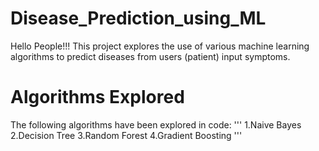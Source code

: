 # Disease_Prediction_using_ML

Hello People!!!
This project explores the use of various machine learning algorithms to predict diseases from users (patient) input symptoms.

# Algorithms Explored
The following algorithms have been explored in code:
'''
1.Naive Bayes 
2.Decision Tree
3.Random Forest
4.Gradient Boosting
'''
